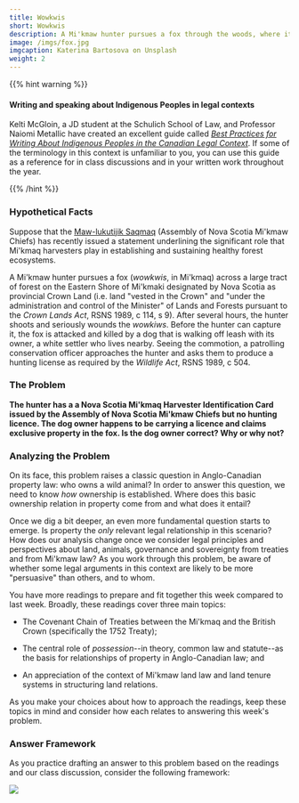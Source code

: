 ```yaml
---
title: Wowkwis
short: Wowkwis
description: A Mi'kmaw hunter pursues a fox through the woods, where it is killed by a dog walking off-leash with its owner. You are asked to consider the possible legal relationships at play in a claim to ownership.
image: /imgs/fox.jpg
imgcaption: Katerina Bartosova on Unsplash
weight: 2
---
```


{{% hint warning %}}

#### Writing and speaking about Indigenous Peoples in legal contexts

Kelti McGloin, a JD student at the Schulich School of Law, and Professor Naiomi Metallic have created an excellent guide called *[Best Practices for Writing About Indigenous Peoples in the Canadian Legal Context](https://static1.squarespace.com/static/5cc99defc10ef100015cd06d/t/666ae57fc4cffd197160d82f/1718281600059/StyleGuide_June2024.pdf)*. If some of the terminology in this context is unfamiliar to you, you can use this guide as a reference for in class discussions and in your written work throughout the year.

{{% /hint %}}

### Hypothetical Facts

Suppose that the [Maw-lukutijik Saqmaq](https://mikmaqrights.com/#ansmc) (Assembly of Nova Scotia Mi'kmaw Chiefs) has recently issued a statement underlining the significant role that Mi'kmaq harvesters play in establishing and sustaining healthy forest ecosystems.

A Mi'kmaw hunter pursues a fox (*wowkwis*, in Mi'kmaq) across a large tract of forest on the Eastern Shore of Mi'kmaki designated by Nova Scotia as provincial Crown Land (i.e. land "vested in the Crown" and "under the administration and control of the Minister" of Lands and Forests pursuant to the *Crown Lands Act*, RSNS 1989, c 114, s 9). After several hours, the hunter shoots and seriously wounds the *wowkiws*. Before the hunter can capture it, the fox is attacked and killed by a dog that is walking off leash with its owner, a white settler who lives nearby. Seeing the commotion, a patrolling conservation officer approaches the hunter and asks them to produce a hunting license as required by the *Wildlife Act*, RSNS 1989, c 504. 

### The Problem

**The hunter has a a Nova Scotia Mi'kmaq Harvester Identification Card issued by the Assembly of Nova Scotia Mi'kmaw Chiefs but no hunting licence. The dog owner happens to be carrying a licence and claims exclusive property in the fox. Is the dog owner correct? Why or why not?**

### Analyzing the Problem

On its face, this problem raises a classic question in Anglo-Canadian property law: who owns a wild animal? In order to answer this question, we need to know *how* ownership is established. Where does this basic ownership relation in property come from and what does it entail?

Once we dig a bit deeper, an even more fundamental question starts to emerge. Is property the *only* relevant legal relationship in this scenario? How does our analysis change once we consider legal principles and perspectives about land, animals, governance and sovereignty from treaties and from Mi'kmaw law? As you work through this problem, be aware of whether some legal arguments in this context are likely to be more "persuasive" than others, and to whom. 

You have more readings to prepare and fit together this week compared to last week. Broadly, these readings cover three main topics:

- The Covenant Chain of Treaties between the Mi'kmaq and the British Crown (specifically the 1752 Treaty);

- The central role of *possession*--in theory, common law and statute--as the basis for relationships of property in Anglo-Canadian law; and

- An appreciation of the context of Mi'kmaw land law and land tenure systems in structuring land relations.

As you make your choices about how to approach the readings, keep these topics in mind and consider how each relates to answering this week's problem.

### Answer Framework

As you practice drafting an answer to this problem based on the readings and our class discussion, consider the following framework:

![](/imgs/wowkwis-framework.png)